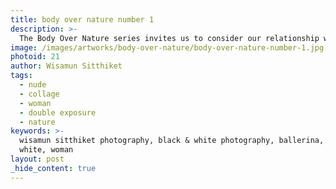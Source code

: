 ```yaml
---
title: body over nature number 1
description: >-
  The Body Over Nature series invites us to consider our relationship with our environment. Blending images in a double exposure style, Wisamun Sitthiket plays with the mingling of shapes to ask the viewer to reimagine the boundaries between body and nature.
image: /images/artworks/body-over-nature/body-over-nature-number-1.jpg
photoid: 21
author: Wisamun Sitthiket
tags:
  - nude
  - collage
  - woman
  - double exposure
  - nature
keywords: >-
  wisamun sitthiket photography, black & white photography, ballerina, black &
  white, woman
layout: post
_hide_content: true
---
```

